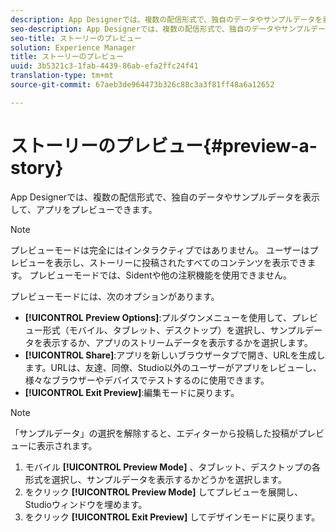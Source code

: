 ```yaml
---
description: App Designerでは、複数の配信形式で、独自のデータやサンプルデータを表示して、アプリをプレビューできます。
seo-description: App Designerでは、複数の配信形式で、独自のデータやサンプルデータを表示して、アプリをプレビューできます。
seo-title: ストーリーのプレビュー
solution: Experience Manager
title: ストーリーのプレビュー
uuid: 3b5321c3-1fab-4439-86ab-efa2ffc24f41
translation-type: tm+mt
source-git-commit: 67aeb3de964473b326c88c3a3f81ff48a6a12652

---
```



# ストーリーのプレビュー{#preview-a-story}

App Designerでは、複数の配信形式で、独自のデータやサンプルデータを表示して、アプリをプレビューできます。

>[!NOTE]
>
>プレビューモードは完全にはインタラクティブではありません。 ユーザーはプレビューを表示し、ストーリーに投稿されたすべてのコンテンツを表示できます。 プレビューモードでは、Sidentや他の注釈機能を使用できません。

プレビューモードには、次のオプションがあります。

* **[!UICONTROL Preview Options]**:プルダウンメニューを使用して、プレビュー形式（モバイル、タブレット、デスクトップ）を選択し、サンプルデータを表示するか、アプリのストリームデータを表示するかを選択します。
* **[!UICONTROL Share]**:アプリを新しいブラウザータブで開き、URLを生成します。URLは、友達、同僚、Studio以外のユーザーがアプリをレビューし、様々なブラウザーやデバイスでテストするのに使用できます。
* **[!UICONTROL Exit Preview]**:編集モードに戻ります。

>[!NOTE]
>
>「サンプルデータ」の選択を解除すると、エディターから投稿した投稿がプレビューに表示されます。

1. モバイル **[!UICONTROL Preview Mode]** 、タブレット、デスクトップの各形式を選択し、サンプルデータを表示するかどうかを選択します。
1. をクリック **[!UICONTROL Preview Mode]** してプレビューを展開し、Studioウィンドウを埋めます。
1. をクリック **[!UICONTROL Exit Preview]** してデザインモードに戻ります。
